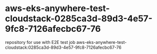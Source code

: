 # aws-eks-anywhere-test-cloudstack-0285ca3d-89d3-4e57-9fc8-7126afecbc67-76
repository for use with E2E test job aws-eks-anywhere-test-cloudstack:0285ca3d-89d3-4e57-9fc8-7126afecbc67-76
